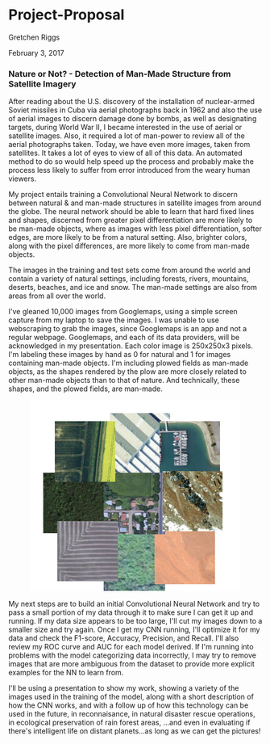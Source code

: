 # Project-Proposal
Gretchen Riggs

February 3, 2017

### Nature or Not? - Detection of Man-Made Structure from Satellite Imagery

After reading about the U.S. discovery of the installation of nuclear-armed Soviet missiles in Cuba via aerial photographs back in 1962 and also the use of aerial images to discern damage done by bombs, as well as designating targets, during World War II, I became interested in the use of aerial or satellite images.  Also, it required a lot of man-power to review all of the aerial photographs taken.  Today, we have even more images, taken from satellites.  It takes a lot of eyes to view of all of this data.  An automated method to do so would help speed up the process and probably make the process less likely to suffer from error introduced from the weary human viewers.

My project entails training a Convolutional Neural Network to discern between natural & and man-made structures in satellite images from around the globe.  The neural network should be able to learn that hard fixed lines and shapes, discerned from greater pixel differentiation are more likely to be man-made objects, where as images with less pixel differentiation, softer edges, are more likely to be from a natural setting.  Also, brighter colors, along with the pixel differences, are more likely to come from man-made objects.

The images in the training and test sets come from around the world and contain a variety of natural settings, including forests, rivers, mountains, deserts, beaches, and ice and snow.  The man-made settings are also from areas from all over the world.

I've gleaned 10,000 images from Googlemaps, using a simple screen capture from my laptop to save the images.  I was unable to use webscraping to grab the images, since Googlemaps is an app and not a regular webpage.  Googlemaps, and each of its data providers, will be acknowledged in my presentation.  Each color image is 250x250x3 pixels.  I'm labeling these images by hand as 0 for natural and 1 for images containing man-made objects.  I'm including plowed fields as man-made objects, as the shapes rendered by the plow are more closely related to other man-made objects than to that of nature.  And technically, these shapes, and the plowed fields, are man-made.

<p align="center">
  <img src="images/Screenshot from 2017-02-03 14-57-30.png"/>
</p>

My next steps are to build an initial Convolutional Neural Network and try to pass a small portion of my data through it to make sure I can get it up and running.  If my data size appears to be too large, I'll cut my images down to a smaller size and try again.  Once I get my CNN running, I'll optimize it for my data and check the F1-score, Accuracy, Precision, and Recall.  I'll also review my ROC curve and AUC for each model derived.  If I'm running into problems with the model categorizing data incorrectly, I may try to remove images that are more ambiguous from the dataset to provide more explicit examples for the NN to learn from.

I'll be using a presentation to show my work, showing a variety of the images used in the training of the model, along with a short description of how the CNN works, and with a follow up of how this technology can be used in the future, in reconnaisance, in natural disaster rescue operations, in ecological preservation of rain forest areas, ...and even in evaluating if there's intelligent life on distant planets...as long as we can get the pictures!

